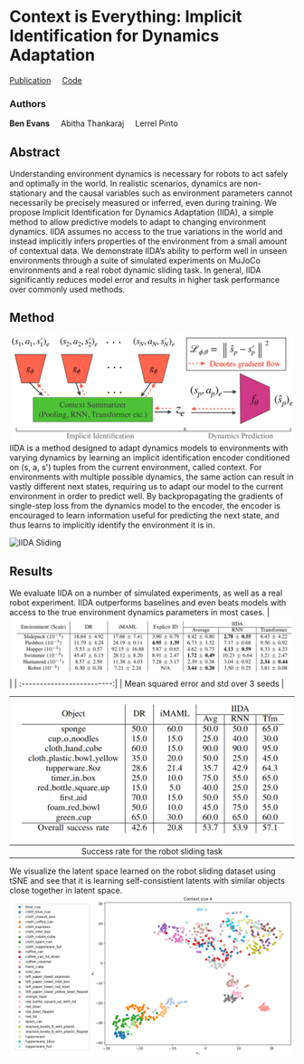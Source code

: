 # Context is Everything: Implicit Identification for Dynamics Adaptation

[Publication](https://bennevans.github.io/publication/iida/) &nbsp; &nbsp; [Code](https://github.com/bennevans/icra-iida)

### Authors
**Ben Evans** &nbsp; &nbsp; Abitha Thankaraj &nbsp; &nbsp; Lerrel Pinto
 

## Abstract 
Understanding environment dynamics is necessary for robots to act safely and optimally in the world. In realistic scenarios, dynamics are non-stationary and the causal variables such as environment parameters cannot necessarily be precisely measured or inferred, even during training. We propose Implicit Identification for Dynamics Adaptation (IIDA), a simple method to allow predictive models to adapt to changing environment dynamics. IIDA assumes no access to the true variations in the world and instead implicitly infers properties of the environment from a small amount of contextual data. We demonstrate IIDA’s ability to perform well in unseen environments through a suite of simulated experiments on MuJoCo environments and a real robot dynamic sliding task. In general, IIDA significantly reduces model error and results in higher task performance over commonly used methods.

## Method
![IIDA Architecture](figs/IIDA_arch.png)
IIDA is a method designed to adapt dynamics models to environments with varying dynamics by learning an implicit identification encoder conditioned on (s, a, s') tuples from the current environment, called context. For environments with multiple possible dynamics, the same action can result in vastly different next states, requiring us to adapt our model to the current environment in order to predict well. By backpropagating the gradients of single-step loss from the dynamics model to the encoder, the encoder is encouraged to learn information useful for predicting the next state, and thus learns to implicitly identify the environment it is in.

![IIDA Sliding](figs/iida_feature.gif)

## Results
We evaluate IIDA on a number of simulated experiments, as well as a real robot experiment. IIDA outperforms baselines and even beats models with access to the true environment dynamics parameters in most cases.
| ![](figs/mse.png) | 
| :-------------------------:|
| Mean squared error and std over 3 seeds |

| ![](figs/success.png) | 
| :-------------------------:|
| Success rate for the robot sliding task |


We visualize the latent space learned on the robot sliding dataset using tSNE and see that it is learning self-consistient latents with similar objects close together in latent space.
![IIDA Latent](figs/latent.png)
